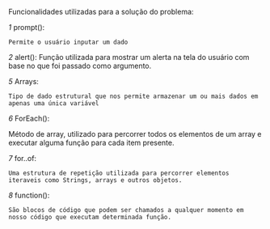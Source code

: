 Funcionalidades utilizadas para a solução do problema:


*1* prompt():

    Permite o usuário inputar um dado



*2* alert():
    Função utilizada para mostrar um alerta na tela do usuário com base no que foi passado como argumento.


*5* Arrays:

    Tipo de dado estrutural que nos permite armazenar um ou mais dados em apenas uma única variável



*6* ForEach():

  Método de array, utilizado para percorrer todos os elementos de um array e executar alguma função para cada item presente.


*7* for..of:

    Uma estrutura de repetição utilizada para percorrer elementos iteraveis como Strings, arrays e outros objetos.




*8* function():

    São blocos de código que podem ser chamados a qualquer momento em nosso código que executam determinada função.


    













